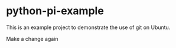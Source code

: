 # python-pi-example
This is an example project to demonstrate the use of git on Ubuntu.

Make a change again

